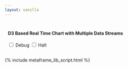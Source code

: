 ```yaml
---
layout: vanilla
---
```


<head>
<meta charset="utf-8">
<script src="{{site.baseurl}}{{site.data.urls.promise_polyfill}}"></script>
<!-- Author: Bo Ericsson -->
<title>Real Time Chart Multi</title>
<link rel="stylesheet type=text/css" href="https://cdnjs.cloudflare.com/ajax/libs/twitter-bootstrap/2.3.2/css/bootstrap.min.css" media="all">
<style>
.axis text {
  font: 10px sans-serif;
}
.chartTitle {
  font-size: 12px;
  font-weight: bold;
  text-anchor: middle; 
}
.axis .title {
  font-weight: bold;
  text-anchor: middle;
}
.axis path,
.axis line {
  fill: none;
  stroke: #000;
  shape-rendering: crispEdges;
}
.x.axis path {
  fill: none;
  stroke: #000;
  shape-rendering: crispEdges;
}
.nav .area {
  fill: lightgrey;
  stroke-width: 0px;
}
.nav .line {
  fill: none;
  stroke: darkgrey;
  stroke-width: 1px;
}
.viewport {
  stroke: grey;
  fill: black;
  fill-opacity: 0.3;
}
.viewport .extent {
  fill: green;
}
.well {
  padding-top: 0px;
  padding-bottom: 0px;
}
</style>
</head>
<body>

<div style="max-width: 600px; max-height: 400px; padding: 10px">

  <div class="well">
    <h4>D3 Based Real Time Chart with Multiple Data Streams </h4>
  </div>
  <input id="debug" type="checkbox" name="debug" value="debug" style="margin-bottom: 10px" /> Debug
  <input id="halt" type="checkbox" name="halt" value="halt" style="margin-bottom: 10px" /> Halt

  <div id="viewDiv"></div>

</div>

<script src="https://cdnjs.cloudflare.com/ajax/libs/d3/3.5.6/d3.min.js"></script>
<script src="realTimeChartMulti.js"></script>
<script>
'use strict';

// create the real time chart
var chart = realTimeChartMulti()
    .title("Button clicks")
    .yTitle("Categories")
    .xTitle("Time")
    .yDomain(["Category1", "Category2", "Category3"]) // initial y domain (note array)
    .border(true)
    .width(900)
    .height(350);

// invoke the chart
var chartDiv = d3.select("#viewDiv").append("div")
    .attr("id", "chartDiv")
    .call(chart);

// alternative and equivalent invocation
//chart(chartDiv); 

// event handler for debug checkbox
d3.select("#debug").on("change", function() {
  var state = d3.select(this).property("checked")
  chart.debug(state);
})

// event handler for halt checkbox
d3.select("#halt").on("change", function() {
  var state = d3.select(this).property("checked")
  chart.halt(state);
})


// configure the data generator

// mean and deviation for generation of time intervals
var tX = 5; // time constant, multiple of one second
var meanMs = 1000 * tX, // milliseconds
    dev = 200 * tX; // std dev

// define time scale
var timeScale = d3.scale.linear()
    .domain([300 * tX, 1700 * tX])
    .range([300 * tX, 1700 * tX])
    .clamp(true);

// define function that returns normally distributed random numbers
var normal = d3.random.normal(meanMs, dev);

// define color scale
var color = d3.scale.category10();

// in a normal use case, real time data would arrive through the network or some other mechanism
var d = -1;
var shapes = ["rect", "circle"];
var timeout = 0;

// define data generator
function dataGenerator() {

  setTimeout(function() {

    // add categories dynamically
    d++;
    switch (d) {
      case 5:
        chart.yDomain(["Category1", "Category2"]);
        break;
      case 10:
        chart.yDomain(["Category1", "Category2", "Category3"]);
        break;
      default:
    }

    // output a sample for each category, each interval (five seconds)
    chart.yDomain().forEach(function(cat, i) {

      // create randomized timestamp for this category data item
      var now = new Date(new Date().getTime() + i * (Math.random() - 0.5) * 1000);

      // create new data item
      var obj;
      var doSimple = false;
      if (doSimple) {
        obj = {
          // simple data item (simple black circle of constant size)
          time: now,
          color: "black",
          opacity: 1,
          category: "Category" + (i + 1),
          type: "circle",
          size: 5,
        };

      } else {
        obj = {
          // complex data item; four attributes (type, color, opacity and size) are changing dynamically with each iteration (as an example)
          time: now,
          color: color(d % 10),
          opacity: Math.max(Math.random(), 0.3),
          category: "Category" + (i + 1),
          //type: shapes[Math.round(Math.random() * (shapes.length - 1))], // the module currently doesn't support dynamically changed svg types (need to add key function to data, or method to dynamically replace svg object – tbd)
          type: "circle",
          size: Math.max(Math.round(Math.random() * 12), 4),
        };
      }

      // send the datum to the chart
      chart.datum(obj);      
    });

    // drive data into the chart at average interval of five seconds
    // here, set the timeout to roughly five seconds
    timeout = Math.round(timeScale(normal()));

    // do forever
    dataGenerator();

  }, timeout);
}

// start the data generator
// dataGenerator();

</script>

{% include metaframe_lib_script.html %}
<script src="index.js"></script>